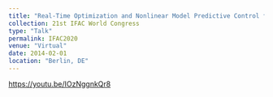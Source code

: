```yaml
---
title: "Real-Time Optimization and Nonlinear Model Predictive Control for a Post- Combustion Carbon Capture Absorber"
collection: 21st IFAC World Congress
type: "Talk"
permalink: IFAC2020
venue: "Virtual"
date: 2014-02-01
location: "Berlin, DE"
---
```

https://youtu.be/IOzNggnkQr8
